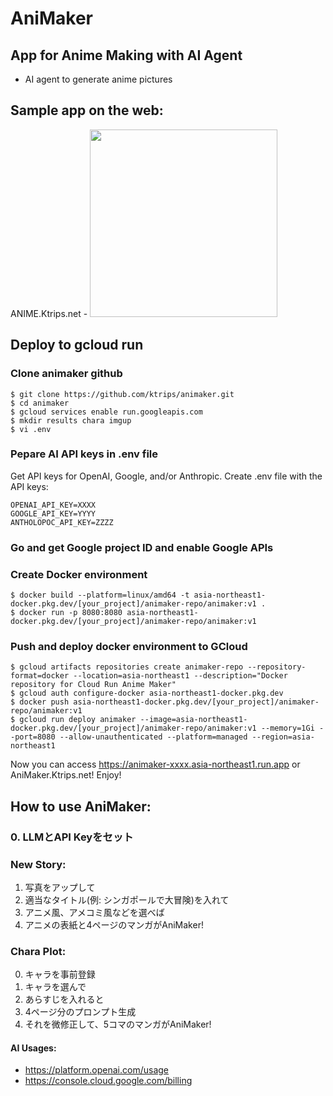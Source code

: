 # AniMaker
## App for Anime Making with AI Agent
- AI agent to generate anime pictures 

## Sample app on the web:
ANIME.Ktrips.net - 
<img src="https://github.com/user-attachments/assets/85bc7877-f968-43e3-abb9-c2947eb5b486" width="300">

## Deploy to gcloud run

### Clone animaker github

```
$ git clone https://github.com/ktrips/animaker.git
$ cd animaker
$ gcloud services enable run.googleapis.com
$ mkdir results chara imgup
$ vi .env
```
### Pepare AI API keys in .env file
Get API keys for OpenAI, Google, and/or Anthropic.
Create .env file with the API keys:
```text:.env
OPENAI_API_KEY=XXXX
GOOGLE_API_KEY=YYYY
ANTHOLOPOC_API_KEY=ZZZZ
```

### Go and get Google project ID and enable Google APIs

### Create Docker environment
```
$ docker build --platform=linux/amd64 -t asia-northeast1-docker.pkg.dev/[your_project]/animaker-repo/animaker:v1 .
$ docker run -p 8080:8080 asia-northeast1-docker.pkg.dev/[your_project]/animaker-repo/animaker:v1
```

### Push and deploy docker environment to GCloud

```
$ gcloud artifacts repositories create animaker-repo --repository-format=docker --location=asia-northeast1 --description="Docker repository for Cloud Run Anime Maker"
$ gcloud auth configure-docker asia-northeast1-docker.pkg.dev
$ docker push asia-northeast1-docker.pkg.dev/[your_project]/animaker-repo/animaker:v1
$ gcloud run deploy animaker --image=asia-northeast1-docker.pkg.dev/[your_project]/animaker-repo/animaker:v1 --memory=1Gi --port=8080 --allow-unauthenticated --platform=managed --region=asia-northeast1
```
Now you can access https://animaker-xxxx.asia-northeast1.run.app or AniMaker.Ktrips.net! Enjoy!

## How to use AniMaker:
### 0. LLMとAPI Keyをセット
### New Story:
1. 写真をアップして
2. 適当なタイトル(例: シンガポールで大冒険)を入れて
3. アニメ風、アメコミ風などを選べば
4. アニメの表紙と4ページのマンガがAniMaker!
### Chara Plot:
0. キャラを事前登録
1. キャラを選んで
2. あらすじを入れると
3. 4ページ分のプロンプト生成
4. それを微修正して、5コマのマンガがAniMaker!
#### AI Usages:
- https://platform.openai.com/usage
- https://console.cloud.google.com/billing
